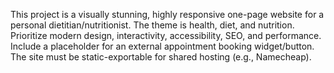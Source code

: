 <!-- Use this file to provide workspace-specific custom instructions to Copilot. For more details, visit https://code.visualstudio.com/docs/copilot/copilot-customization#_use-a-githubcopilotinstructionsmd-file -->

This project is a visually stunning, highly responsive one-page website for a personal dietitian/nutritionist. The theme is health, diet, and nutrition. Prioritize modern design, interactivity, accessibility, SEO, and performance. Include a placeholder for an external appointment booking widget/button. The site must be static-exportable for shared hosting (e.g., Namecheap).
